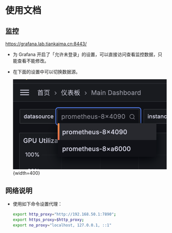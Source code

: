 # 使用文档

## 监控

<https://grafana.lab.tiankaima.cn:8443/>

-   为 Grafana 开启了「允许未登录」的设置，可以直接访问查看监控数据，只能查看不能修改。
-   在下面的设置中可以切换数据源。

    ![切换 Prometheus 数据源](./img/1.png){width=400}

## 网络说明

-   使用如下命令设置代理：

    ```bash
    export http_proxy="http://192.168.50.1:7890";
    export https_proxy=$http_proxy;
    export no_proxy="localhost, 127.0.0.1, ::1"
    ```
